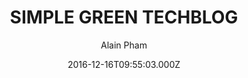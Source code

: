 ---
title: SIMPLE GREEN TECHBLOG
github: 'https://github.com/alainpham/alainpham.github.io'
demo: 'https://alainpham.github.io'
author: Alain Pham
ssg:
  - Jekyll
cms:
  - No Cms
date: 2016-12-16T09:55:03.000Z
github_branch: master
description: Personal blog to present projects and thoughts
stale: false
---